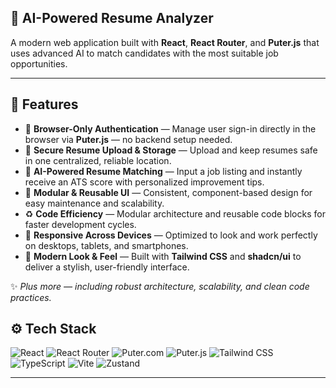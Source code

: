 ## 🤖 AI-Powered Resume Analyzer

A modern web application built with **React**, **React Router**, and **Puter.js** that uses advanced AI to match candidates with the most suitable job opportunities.

---

## 🚀 Features

- 🔑 **Browser-Only Authentication** — Manage user sign-in directly in the browser via **Puter.js** — no backend setup needed.  
- 📂 **Secure Resume Upload & Storage** — Upload and keep resumes safe in one centralized, reliable location.  
- 🤖 **AI-Powered Resume Matching** — Input a job listing and instantly receive an ATS score with personalized improvement tips.  
- 🧩 **Modular & Reusable UI** — Consistent, component-based design for easy maintenance and scalability.  
- ♻️ **Code Efficiency** — Modular architecture and reusable code blocks for faster development cycles.  
- 📱 **Responsive Across Devices** — Optimized to look and work perfectly on desktops, tablets, and smartphones.  
- 🎨 **Modern Look & Feel** — Built with **Tailwind CSS** and **shadcn/ui** to deliver a stylish, user-friendly interface.  

✨ *Plus more — including robust architecture, scalability, and clean code practices.*



## ⚙️ Tech Stack

![React](https://img.shields.io/badge/React-20232A?style=for-the-badge&logo=react&logoColor=61DAFB)
![React Router](https://img.shields.io/badge/React_Router_v7-CA4245?style=for-the-badge&logo=react-router&logoColor=white)
![Puter.com](https://img.shields.io/badge/Puter.com-000000?style=for-the-badge)
![Puter.js](https://img.shields.io/badge/Puter.js-000000?style=for-the-badge)
![Tailwind CSS](https://img.shields.io/badge/Tailwind_CSS-38B2AC?style=for-the-badge&logo=tailwind-css&logoColor=white)
![TypeScript](https://img.shields.io/badge/TypeScript-3178C6?style=for-the-badge&logo=typescript&logoColor=white)
![Vite](https://img.shields.io/badge/Vite-646CFF?style=for-the-badge&logo=vite&logoColor=white)
![Zustand](https://img.shields.io/badge/Zustand-000000?style=for-the-badge)

---
